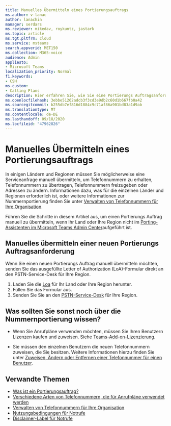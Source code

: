 ```yaml
---
title: Manuelles Übermitteln eines Portierungsauftrags
ms.author: v-lanac
author: lanachin
manager: serdars
ms.reviewer: mikedav, roykuntz, jastark
ms.topic: article
ms.tgt.pltfrm: cloud
ms.service: msteams
search.appverid: MET150
ms.collection: M365-voice
audience: Admin
appliesto:
- Microsoft Teams
localization_priority: Normal
f1.keywords:
- CSH
ms.custom:
- Calling Plans
description: Hier erfahren Sie, wie Sie eine Portierungs Auftragsanforderung manuell übermitteln.
ms.openlocfilehash: 3ebbe51262adcb3f3cd3e9db2c60d1b667fb0a42
ms.sourcegitcommit: b255db7ef816d1884c9c71af86a901bd83a1d9ab
ms.translationtype: MT
ms.contentlocale: de-DE
ms.lasthandoff: 09/18/2020
ms.locfileid: "47962826"
---
```

# <a name="manually-submit-a-port-order"></a>Manuelles Übermitteln eines Portierungsauftrags

In einigen Ländern und Regionen müssen Sie möglicherweise eine Serviceanfrage manuell übermitteln, um Telefonnummern zu erhalten, Telefonnummern zu übertragen, Telefonnummern freizugeben oder Adressen zu ändern. Informationen dazu, was für die einzelnen Länder und Regionen erforderlich ist, oder weitere Informationen zur Nummernportierung finden Sie unter [Verwalten von Telefonnummern für Ihre Organisation](../manage-phone-numbers-for-your-organization/manage-phone-numbers-for-your-organization.md).

Führen Sie die Schritte in diesem Artikel aus, um einen Portierungs Auftrag manuell zu übermitteln, wenn Ihr Land oder Ihre Region nicht im [Porting-Assistenten im Microsoft Teams Admin Center](transfer-phone-numbers-to-teams.md)aufgeführt ist.

## <a name="manually-submit-a-new-port-order-request"></a>Manuelles übermitteln einer neuen Portierungs Auftragsanforderung

Wenn Sie einen neuen Portierungs Auftrag manuell übermitteln möchten, senden Sie das ausgefüllte Letter of Authorization (LoA)-Formular direkt an den PSTN-Service-Desk für Ihre Region.

1. Laden Sie die [Loa](../manage-phone-numbers-for-your-organization/manage-phone-numbers-for-your-organization.md) für Ihr Land oder Ihre Region herunter.
2. Füllen Sie das Formular aus.
3. Senden Sie Sie an den [PSTN-Service-Desk](../manage-phone-numbers-for-your-organization/contact-pstn-service-desk.md) für Ihre Region.

## <a name="what-else-should-you-know-about-number-porting"></a>Was sollten Sie sonst noch über die Nummernportierung wissen?

- Wenn Sie Anrufpläne verwenden möchten, müssen Sie Ihren Benutzern Lizenzen kaufen und zuweisen. Siehe [Teams-Add-on-Lizenzierung](https://docs.microsoft.com/microsoftteams/teams-add-on-licensing/microsoft-teams-add-on-licensing).

- Sie müssen den einzelnen Benutzern die neuen Telefonnummern zuweisen, die Sie besitzen. Weitere Informationen hierzu finden Sie unter [Zuweisen, Ändern oder Entfernen einer Telefonnummer für einen Benutzer](../assign-change-or-remove-a-phone-number-for-a-user.md).

## <a name="related-topics"></a>Verwandte Themen

- [Was ist ein Portierungsauftrag?](port-order-overview.md)
- [Verschiedene Arten von Telefonnummern, die für Anrufpläne verwendet werden](../different-kinds-of-phone-numbers-used-for-calling-plans.md)
- [Verwalten von Telefonnummern für Ihre Organisation](../manage-phone-numbers-for-your-organization/manage-phone-numbers-for-your-organization.md)
- [Nutzungsbedingungen für Notrufe](../emergency-calling-terms-and-conditions.md)
- [Disclaimer-Label für Notrufe](https://github.com/MicrosoftDocs/OfficeDocs-SkypeForBusiness/blob/live/Teams/downloads/emergency-calling/emergency-calling-label-(en-us)-(v.1.0).zip?raw=true)
